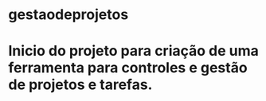 # gestaodeprojetos
# Inicio do projeto para criação de uma ferramenta para controles e gestão de projetos e tarefas.
